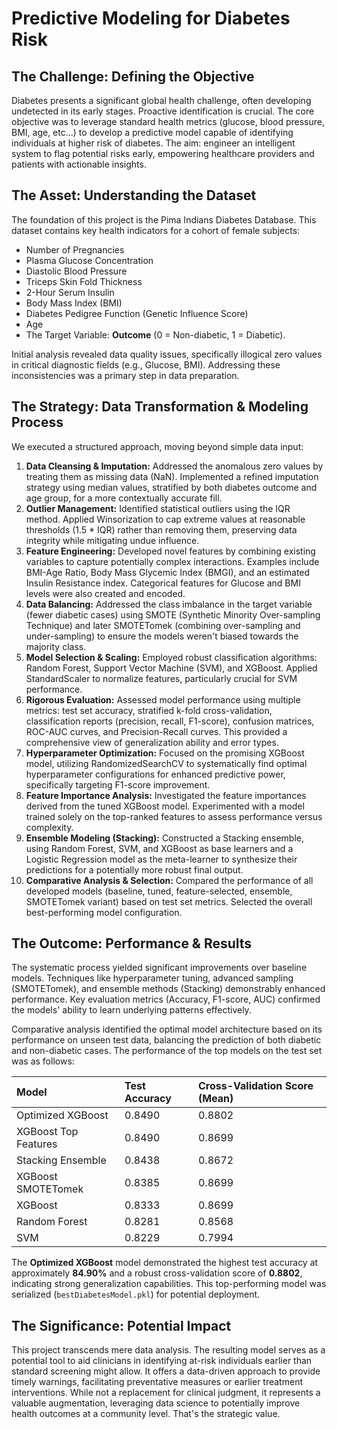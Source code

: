 # Predictive Modeling for Diabetes Risk

## The Challenge: Defining the Objective

Diabetes presents a significant global health challenge, often developing undetected in its early stages. Proactive identification is crucial. The core objective was to leverage standard health metrics (glucose, blood pressure, BMI, age, etc...) to develop a predictive model capable of identifying individuals at higher risk of diabetes. The aim: engineer an intelligent system to flag potential risks early, empowering healthcare providers and patients with actionable insights.

## The Asset: Understanding the Dataset

The foundation of this project is the Pima Indians Diabetes Database. This dataset contains key health indicators for a cohort of female subjects:

* Number of Pregnancies
* Plasma Glucose Concentration
* Diastolic Blood Pressure
* Triceps Skin Fold Thickness
* 2-Hour Serum Insulin
* Body Mass Index (BMI)
* Diabetes Pedigree Function (Genetic Influence Score)
* Age
* The Target Variable: **Outcome** (0 = Non-diabetic, 1 = Diabetic).

Initial analysis revealed data quality issues, specifically illogical zero values in critical diagnostic fields (e.g., Glucose, BMI). Addressing these inconsistencies was a primary step in data preparation.

## The Strategy: Data Transformation & Modeling Process

We executed a structured approach, moving beyond simple data input:

1.  **Data Cleansing & Imputation:** Addressed the anomalous zero values by treating them as missing data (NaN). Implemented a refined imputation strategy using median values, stratified by both diabetes outcome and age group, for a more contextually accurate fill.
2.  **Outlier Management:** Identified statistical outliers using the IQR method. Applied Winsorization to cap extreme values at reasonable thresholds (1.5 \* IQR) rather than removing them, preserving data integrity while mitigating undue influence.
3.  **Feature Engineering:** Developed novel features by combining existing variables to capture potentially complex interactions. Examples include BMI-Age Ratio, Body Mass Glycemic Index (BMGI), and an estimated Insulin Resistance index. Categorical features for Glucose and BMI levels were also created and encoded.
4.  **Data Balancing:** Addressed the class imbalance in the target variable (fewer diabetic cases) using SMOTE (Synthetic Minority Over-sampling Technique) and later SMOTETomek (combining over-sampling and under-sampling) to ensure the models weren't biased towards the majority class.
5.  **Model Selection & Scaling:** Employed robust classification algorithms: Random Forest, Support Vector Machine (SVM), and XGBoost. Applied StandardScaler to normalize features, particularly crucial for SVM performance.
6.  **Rigorous Evaluation:** Assessed model performance using multiple metrics: test set accuracy, stratified k-fold cross-validation, classification reports (precision, recall, F1-score), confusion matrices, ROC-AUC curves, and Precision-Recall curves. This provided a comprehensive view of generalization ability and error types.
7.  **Hyperparameter Optimization:** Focused on the promising XGBoost model, utilizing RandomizedSearchCV to systematically find optimal hyperparameter configurations for enhanced predictive power, specifically targeting F1-score improvement.
8.  **Feature Importance Analysis:** Investigated the feature importances derived from the tuned XGBoost model. Experimented with a model trained solely on the top-ranked features to assess performance versus complexity.
9.  **Ensemble Modeling (Stacking):** Constructed a Stacking ensemble, using Random Forest, SVM, and XGBoost as base learners and a Logistic Regression model as the meta-learner to synthesize their predictions for a potentially more robust final output.
10. **Comparative Analysis & Selection:** Compared the performance of all developed models (baseline, tuned, feature-selected, ensemble, SMOTETomek variant) based on test set metrics. Selected the overall best-performing model configuration.

## The Outcome: Performance & Results

The systematic process yielded significant improvements over baseline models. Techniques like hyperparameter tuning, advanced sampling (SMOTETomek), and ensemble methods (Stacking) demonstrably enhanced performance. Key evaluation metrics (Accuracy, F1-score, AUC) confirmed the models' ability to learn underlying patterns effectively.

Comparative analysis identified the optimal model architecture based on its performance on unseen test data, balancing the prediction of both diabetic and non-diabetic cases. The performance of the top models on the test set was as follows:

| Model                  | Test Accuracy | Cross-Validation Score (Mean) |
| :--------------------- | :------------ | :-------------------------- |
| Optimized XGBoost      | 0.8490        | 0.8802                      |
| XGBoost Top Features   | 0.8490        | 0.8699                      |
| Stacking Ensemble      | 0.8438        | 0.8672                      |
| XGBoost SMOTETomek     | 0.8385        | 0.8699                      |
| XGBoost                | 0.8333        | 0.8699                      |
| Random Forest          | 0.8281        | 0.8568                      |
| SVM                    | 0.8229        | 0.7994                      |

The **Optimized XGBoost** model demonstrated the highest test accuracy at approximately **84.90%** and a robust cross-validation score of **0.8802**, indicating strong generalization capabilities. This top-performing model was serialized (`bestDiabetesModel.pkl`) for potential deployment.

## The Significance: Potential Impact

This project transcends mere data analysis. The resulting model serves as a potential tool to aid clinicians in identifying at-risk individuals earlier than standard screening might allow. It offers a data-driven approach to provide timely warnings, facilitating preventative measures or earlier treatment interventions. While not a replacement for clinical judgment, it represents a valuable augmentation, leveraging data science to potentially improve health outcomes at a community level. That's the strategic value.
